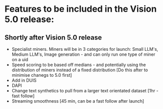 # Features to be included in the Vision 5.0 release:


## Shortly after Vision 5.0 release
- Specialist miners. Miners will be in 3 categories for launch: Small LLM's, Medium LLM's, Image generation - and can only run one type of miner on a uid
- Speed scoring to be based off medians - and potentially using the distribution of miners instead of a fixed distribution [Do this after to minimise chanegs to 5.0 first]
- Add in DUIS
- DAPI
- Change text synthetics to pull from a larger text orientated dataset [1hr - fast follow]
- Streaming smoothness [45 min, can be a fast follow after launch]

